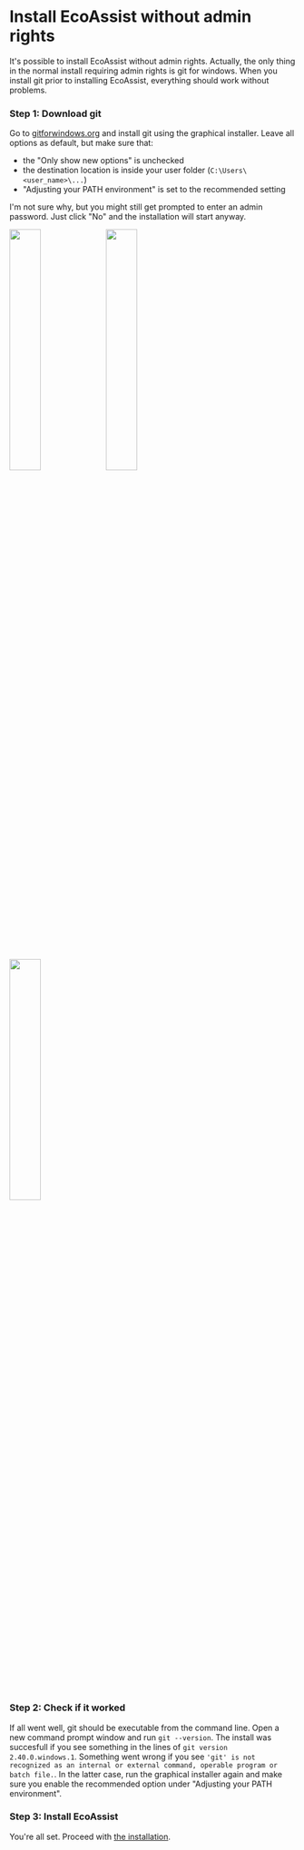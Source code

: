# Install EcoAssist without admin rights
It's possible to install EcoAssist without admin rights. Actually, the only thing in the normal install requiring admin rights is git for windows. When you install git prior to installing EcoAssist, everything should work without problems.

### Step 1: Download git
Go to [gitforwindows.org](https://gitforwindows.org/) and install git using the graphical installer. Leave all options as default, but make sure that:
* the "Only show new options" is unchecked
* the destination location is inside your user folder (`C:\Users\<user_name>\...`)
* "Adjusting your PATH environment" is set to the recommended setting

I'm not sure why, but you might still get prompted to enter an admin password. Just click "No" and the installation will start anyway.

<p float="center">
  <img src="https://github.com/PetervanLunteren/EcoAssist/blob/main/imgs/install-git-1.png" width=33% height="auto" />
  <img src="https://github.com/PetervanLunteren/EcoAssist/blob/main/imgs/install-git-2.png" width=33% height="auto" />
  <img src="https://github.com/PetervanLunteren/EcoAssist/blob/main/imgs/install-git-3.png" width=33% height="auto" />
</p>

### Step 2: Check if it worked
If all went well, git should be executable from the command line. Open a new command prompt window and run `git --version`. The install was succesfull if you see something in the lines of `git version 2.40.0.windows.1`. Something went wrong if you see `'git' is not recognized as an internal or external command, operable program or batch file.`. In the latter case, run the graphical installer again and make sure you enable the recommended option under "Adjusting your PATH environment".

### Step 3: Install EcoAssist
You're all set. Proceed with [the installation](https://github.com/PetervanLunteren/EcoAssist#windows-installation).
